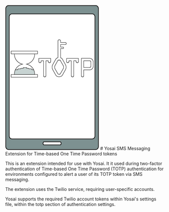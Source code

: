 ![totp_logo](/img/sms_totp.jpg) # Yosai SMS Messaging Extension for Time-based One Time Password tokens

This is an extension intended for use with Yosai.  It it used during
two-factor authentication of Time-based One Time Password (TOTP) authentication
for environments configured to alert a user of its TOTP token via SMS messaging.

The extension uses the Twilio service, requiring user-specific accounts.

Yosai supports the required Twilio account tokens within Yosai's settings file, 
within the totp section of authentication settings.
